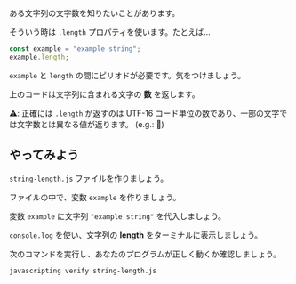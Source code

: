 ある文字列の文字数を知りたいことがあります。

そういう時は `.length` プロパティを使います。たとえば...

```js
const example = "example string";
example.length;
```

`example` と `length` の間にピリオドが必要です。気をつけましょう。

上のコードは文字列に含まれる文字の **数** を返します。

⚠️: 正確には `.length` が返すのは UTF-16 コード単位の数であり、一部の文字では文字数とは異なる値が返ります。 (e.g.: 👀)

## やってみよう

`string-length.js` ファイルを作りましょう。

ファイルの中で、変数 `example` を作りましょう。

変数 `example` に文字列 `"example string"` を代入しましょう。

`console.log` を使い、文字列の **length** をターミナルに表示しましょう。

次のコマンドを実行し、あなたのプログラムが正しく動くか確認しましょう。

`javascripting verify string-length.js`
